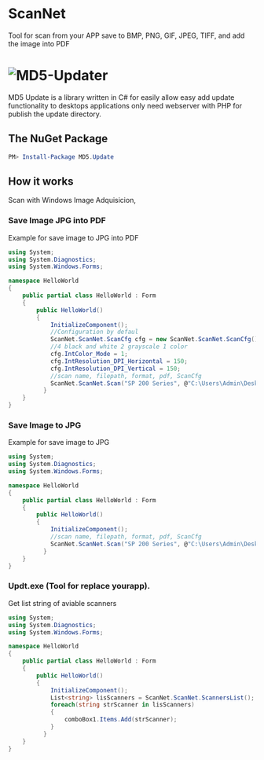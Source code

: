 # ScanNet
Tool for scan from your APP save to BMP, PNG, GIF, JPEG, TIFF, and add the image into PDF
# ![MD5-Updater](Tools/logo.png)

MD5 Update is a library written in C# for easily allow easy add update functionality to desktops applications only need webserver with PHP for publish the update directory. 

## The NuGet Package

````powershell
PM> Install-Package MD5.Update
````

## How it works

Scan with Windows Image Adquisicion,

### Save Image JPG into PDF
Example for save image to JPG into PDF

````csharp
using System;
using System.Diagnostics;
using System.Windows.Forms;

namespace HelloWorld
{
    public partial class HelloWorld : Form
    {
        public HelloWorld()
        {		
            InitializeComponent();
            //Configuration by defaul
            ScanNet.ScanNet.ScanCfg cfg = new ScanNet.ScanNet.ScanCfg();
            //4 black and white 2 grayscale 1 color
            cfg.IntColor_Mode = 1;
            cfg.IntResolution_DPI_Horizontal = 150;
            cfg.IntResolution_DPI_Vertical = 150;
            //scan name, filepath, format, pdf, ScanCfg
            ScanNet.ScanNet.Scan("SP 200 Series", @"C:\Users\Admin\Desktop\scan.pdf", "jpg", false, cfg);
	      }
    }
}
````

### Save Image to JPG
Example for save image to JPG

````csharp
using System;
using System.Diagnostics;
using System.Windows.Forms;

namespace HelloWorld
{
    public partial class HelloWorld : Form
    {
        public HelloWorld()
        {		
            InitializeComponent();
            //scan name, filepath, format, pdf, ScanCfg
            ScanNet.ScanNet.Scan("SP 200 Series", @"C:\Users\Admin\Desktop\scan.jpg", "jpg");
	      }
    }
}
````

### Updt.exe (Tool for replace yourapp).
Get list string of aviable scanners
````csharp
using System;
using System.Diagnostics;
using System.Windows.Forms;

namespace HelloWorld
{
    public partial class HelloWorld : Form
    {
        public HelloWorld()
        {		
            InitializeComponent();
            List<string> lisScanners = ScanNet.ScanNet.ScannersList();
            foreach(string strScanner in lisScanners)
            {
                comboBox1.Items.Add(strScanner);
            }
	      }
    }
}
